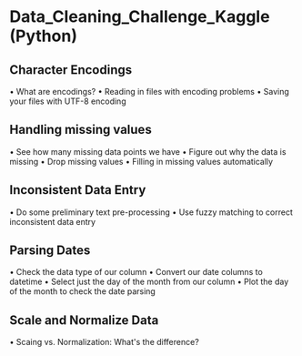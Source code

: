 # Data_Cleaning_Challenge_Kaggle (Python)

## Character Encodings
• What are encodings?
• Reading in files with encoding problems
• Saving your files with UTF-8 encoding

## Handling missing values
• See how many missing data points we have
• Figure out why the data is missing
• Drop missing values
• Filling in missing values automatically

## Inconsistent Data Entry
• Do some preliminary text pre-processing
• Use fuzzy matching to correct inconsistent data entry

## Parsing Dates
• Check the data type of our column
• Convert our date columns to datetime
• Select just the day of the month from our column
• Plot the day of the month to check the date parsing

## Scale and Normalize Data
• Scaing vs. Normalization: What's the difference?







